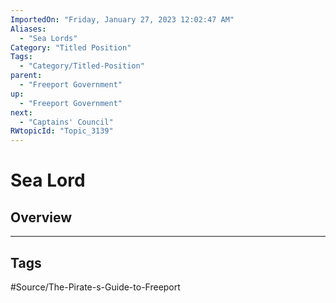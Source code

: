 ```yaml
---
ImportedOn: "Friday, January 27, 2023 12:02:47 AM"
Aliases:
  - "Sea Lords"
Category: "Titled Position"
Tags:
  - "Category/Titled-Position"
parent:
  - "Freeport Government"
up:
  - "Freeport Government"
next:
  - "Captains' Council"
RWtopicId: "Topic_3139"
---
```

# Sea Lord
## Overview

---
## Tags
#Source/The-Pirate-s-Guide-to-Freeport

